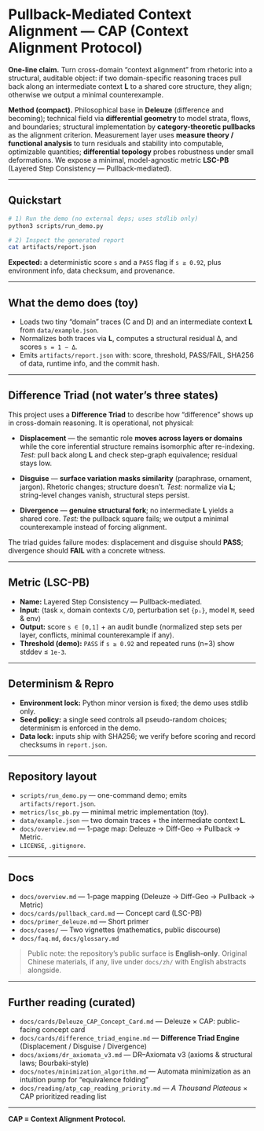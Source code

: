 # Pullback-Mediated Context Alignment — CAP (Context Alignment Protocol)

**One-line claim.** Turn cross-domain “context alignment” from rhetoric into a structural, auditable object: if two domain-specific reasoning traces pull back along an intermediate context **L** to a shared core structure, they align; otherwise we output a minimal counterexample.

**Method (compact).** Philosophical base in **Deleuze** (difference and becoming); technical field via **differential geometry** to model strata, flows, and boundaries; structural implementation by **category-theoretic pullbacks** as the alignment criterion. Measurement layer uses **measure theory / functional analysis** to turn residuals and stability into computable, optimizable quantities; **differential topology** probes robustness under small deformations. We expose a minimal, model-agnostic metric **LSC-PB** (Layered Step Consistency — Pullback-mediated).

---

## Quickstart

```bash
# 1) Run the demo (no external deps; uses stdlib only)
python3 scripts/run_demo.py

# 2) Inspect the generated report
cat artifacts/report.json
```

**Expected:** a deterministic score `s` and a `PASS` flag if `s ≥ 0.92`, plus environment info, data checksum, and provenance.

---

## What the demo does (toy)

* Loads two tiny “domain” traces (C and D) and an intermediate context **L** from `data/example.json`.
* Normalizes both traces via **L**, computes a structural residual Δ, and scores `s = 1 − Δ`.
* Emits `artifacts/report.json` with: score, threshold, PASS/FAIL, SHA256 of data, runtime info, and the commit hash.

---

## Difference Triad (not water’s three states)

This project uses a **Difference Triad** to describe how “difference” shows up in cross-domain reasoning. It is operational, not physical:

* **Displacement** — the semantic role **moves across layers or domains** while the core inferential structure remains isomorphic after re-indexing.
  *Test:* pull back along **L** and check step-graph equivalence; residual stays low.

* **Disguise** — **surface variation masks similarity** (paraphrase, ornament, jargon). Rhetoric changes; structure doesn’t.
  *Test:* normalize via **L**; string-level changes vanish, structural steps persist.

* **Divergence** — **genuine structural fork**; no intermediate **L** yields a shared core.
  *Test:* the pullback square fails; we output a minimal counterexample instead of forcing alignment.

The triad guides failure modes: displacement and disguise should **PASS**; divergence should **FAIL** with a concrete witness.

---

## Metric (LSC-PB)

* **Name:** Layered Step Consistency — Pullback-mediated.
* **Input:** ⟨task `x`, domain contexts `C/D`, perturbation set `{pᵢ}`, model `M`, seed & env⟩
* **Output:** score `s ∈ [0,1]` + an audit bundle (normalized step sets per layer, conflicts, minimal counterexample if any).
* **Threshold (demo):** `PASS` if `s ≥ 0.92` and repeated runs (n=3) show stddev ≤ `1e-3`.

---

## Determinism & Repro

* **Environment lock:** Python minor version is fixed; the demo uses stdlib only.
* **Seed policy:** a single seed controls all pseudo-random choices; determinism is enforced in the demo.
* **Data lock:** inputs ship with SHA256; we verify before scoring and record checksums in `report.json`.

---

## Repository layout

* `scripts/run_demo.py` — one-command demo; emits `artifacts/report.json`.
* `metrics/lsc_pb.py` — minimal metric implementation (toy).
* `data/example.json` — two domain traces + the intermediate context **L**.
* `docs/overview.md` — 1-page map: Deleuze → Diff-Geo → Pullback → Metric.
* `LICENSE`, `.gitignore`.

---

## Docs

* `docs/overview.md` — 1-page mapping (Deleuze → Diff-Geo → Pullback → Metric)
* `docs/cards/pullback_card.md` — Concept card (LSC-PB)
* `docs/primer_deleuze.md` — Short primer
* `docs/cases/` — Two vignettes (mathematics, public discourse)
* `docs/faq.md`, `docs/glossary.md`

> Public note: the repository’s public surface is **English-only**. Original Chinese materials, if any, live under `docs/zh/` with English abstracts alongside.

---

## Further reading (curated)

* `docs/cards/Deleuze_CAP_Concept_Card.md` — Deleuze × CAP: public-facing concept card
* `docs/cards/difference_triad_engine.md` — **Difference Triad Engine** (Displacement / Disguise / Divergence)
* `docs/axioms/dr_axiomata_v3.md` — DR–Axiomata v3 (axioms & structural laws; Bourbaki-style)
* `docs/notes/minimization_algorithm.md` — Automata minimization as an intuition pump for “equivalence folding”
* `docs/reading/atp_cap_reading_priority.md` — *A Thousand Plateaus* × CAP prioritized reading list

---

**CAP = Context Alignment Protocol.**
